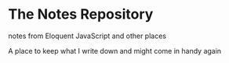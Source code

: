 # The Notes Repository
notes from Eloquent JavaScript and other places

A place to keep what I write down and might come in handy again
